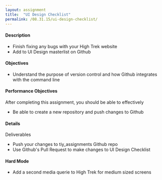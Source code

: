 ```yaml
---
layout: assignment
title:  "UI Design Checklist"
permalink: /08.31.15/ui-design-checklist/
---
```

#### Description
- Finish fixing any bugs with your High Trek website
- Add to UI Design masterlist on Github

#### Objectives
- Understand the purpose of version control and how Github integrates with the command line

#### Performance Objectives
After completing this assignment, you should be able to effectively

- Be able to create a new repository and push changes to Github

#### Details
Deliverables

- Push your changes to tiy_assignments Github repo
- Use Github's Pull Request to make changes to UI Design Checklist

#### Hard Mode
- Add a second media querie to High Trek for medium sized screens

